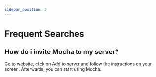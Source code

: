```yaml
---
sidebar_position: 2
---
```


# Frequent Searches

## How do i invite Mocha to my server?
Go to [website](https://mocha.chroma-gaming.xyz), click on Add to server and follow the instructions on your screen. Afterwards, you can start using Mocha.
